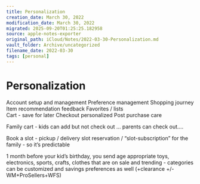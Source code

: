 ```yaml
---
title: Personalization
creation_date: March 30, 2022
modification_date: March 30, 2022
migrated: 2025-09-20T01:25:25.182958
source: apple-notes-exporter
original_path: iCloud/Notes/2022-03-30-Personalization.md
vault_folder: Archive/uncategorized
filename_date: 2022-03-30
tags: [personal]
---
```



# Personalization

Account setup and management
Preference management
Shopping journey 
Item recommendation feedback
Favorites / lists   
Cart - save for later
Checkout personalized 
Post purchase care

Family cart - kids can add but not check out … parents can check out….

Book a slot - pickup / delivery slot reservation / “slot-subscription” for the family - so it’s predictable 

1 month before your kid’s birthday, you send age appropriate toys, electronics, sports, crafts, clothes that are on sale and trending - categories can be customized and savings preferences as well (+clearance +/- WM+ProSellers+WFS)
